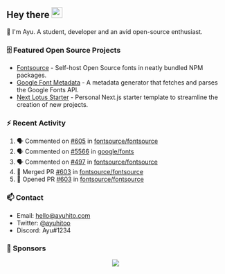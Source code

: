 ## Hey there <img src="https://media.giphy.com/media/hvRJCLFzcasrR4ia7z/giphy.gif" width="25" height="25">

📝 I'm Ayu. A student, developer and an avid open-source enthusiast.

### 🗄 Featured Open Source Projects

- [Fontsource](https://github.com/fontsource/fontsource) - Self-host Open Source fonts in neatly bundled NPM packages.
- [Google Font Metadata](https://github.com/fontsource/google-font-metadata) - A metadata generator that fetches and parses the Google Fonts API.
- [Next Lotus Starter](https://github.com/DecliningLotus/next-lotus-starter) - Personal Next.js starter template to streamline the creation of new projects.

### ⚡ Recent Activity

<!--START_SECTION:activity-->

1. 🗣 Commented on [#605](https://github.com/fontsource/fontsource/issues/605) in [fontsource/fontsource](https://github.com/fontsource/fontsource)
2. 🗣 Commented on [#5566](https://github.com/google/fonts/issues/5566) in [google/fonts](https://github.com/google/fonts)
3. 🗣 Commented on [#497](https://github.com/fontsource/fontsource/issues/497) in [fontsource/fontsource](https://github.com/fontsource/fontsource)
4. 🎉 Merged PR [#603](https://github.com/fontsource/fontsource/pull/603) in [fontsource/fontsource](https://github.com/fontsource/fontsource)
5. 💪 Opened PR [#603](https://github.com/fontsource/fontsource/pull/603) in [fontsource/fontsource](https://github.com/fontsource/fontsource)
<!--END_SECTION:activity-->

### 📫 Contact

- Email: hello@ayuhito.com
- Twitter: [@ayuhitoo](https://twitter.com/ayuhitoo)
- Discord: Ayu#1234


### :sparkling_heart: Sponsors

<p align="center">
  <a href="https://cdn.jsdelivr.net/gh/ayuhito/ayuhito/sponsors.svg">
    <img src='https://cdn.jsdelivr.net/gh/ayuhito/ayuhito/sponsors.svg'/>
  </a>
</p>